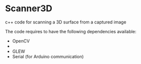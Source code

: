 # Scanner3D
c++ code for scanning a 3D surface from a captured image


The code requires to have the following dependencies available:
* OpenCV
* 
* GLEW
* Serial (for Arduino communication)

